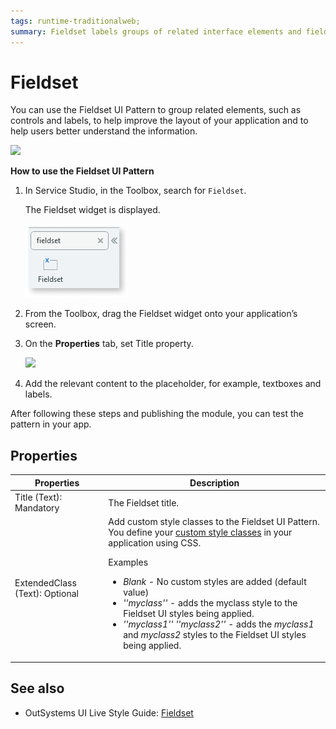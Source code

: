 ```yaml
---
tags: runtime-traditionalweb; 
summary: Fieldset labels groups of related interface elements and fields.
---
```


# Fieldset

You can use the Fieldset UI Pattern to group related elements, such as controls and labels, to help improve the layout of your application and to help users better understand the information.

![](<images/fieldset-image-1.png>)

**How to use the Fieldset UI Pattern**

1. In Service Studio, in the Toolbox, search for `Fieldset`. 

    The Fieldset widget is displayed.

   ![](<images/fieldset-image-6.png>)

1. From the Toolbox, drag the Fieldset widget onto your application’s screen.

1. On the **Properties** tab, set Title property.

    ![](<images/fieldset-image-5.png>)

1.  Add the relevant content to the placeholder, for example, textboxes and labels.    

After following these steps and publishing the module, you can test the pattern in your app.
    
## Properties

| **Properties** |  **Description** | 
|---|---|
| Title (Text): Mandatory   |  The Fieldset title.| 
| ExtendedClass (Text): Optional  | Add custom style classes to the Fieldset UI Pattern. You define your [custom style classes](../../../../../develop/ui/look-feel/css.md) in your application using CSS. <p>Examples <ul><li>_Blank_ - No custom styles are added (default value)</li><li>_''myclass''_ - adds the myclass style to the Fieldset UI styles being applied.<li>_''myclass1'' ''myclass2''_ - adds the _myclass1_ and _myclass2_ styles to the Fieldset UI styles being applied.</li></ul></p> |

## See also
* OutSystems UI Live Style Guide: [Fieldset](https://outsystemsui.outsystems.com/WebStyleGuidePreview/Fieldset.aspx)
